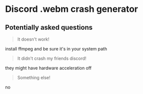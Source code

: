 # Discord .webm crash generator

## Potentially asked questions
> It doesn't work!


install ffmpeg and be sure it's in your system path

> It didn't crash my friends discord!


they might have hardware acceleration off 

> Something else!


no

